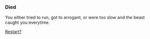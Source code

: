 ### Died

You either tried to run, got to arrogant, or were too slow and the beast caught you everytime.

[Restart?](tired.md)
